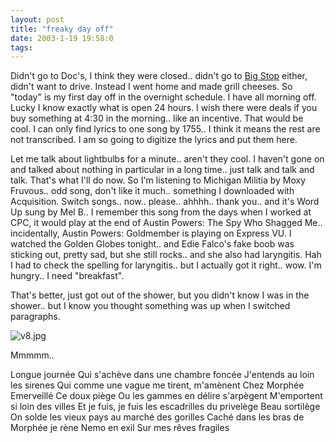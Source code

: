 ```yaml
---
layout: post
title: "freaky day off"
date: 2003-1-19 19:58:0
tags: 
---
```


Didn't go to Doc's, I think they were closed.. didn't go to [Big Stop][1] either, didn't want to drive. Instead I went home and made grill cheeses. So "today" is my first day off in the overnight schedule. I have all morning off. Lucky I know exactly what is open 24 hours. I wish there were deals if you buy something at 4:30 in the morning.. like an incentive. That would be cool. I can only find lyrics to one song by 1755.. I think it means the rest are not transcribed. I am so going to digitize the lyrics and put them here.





Let me talk about lightbulbs for a minute.. aren't they cool. I haven't gone on and talked about nothing in particular in a long time.. just talk and talk and talk. That's what I'll do now. So I'm listening to Michigan Militia by Moxy Fruvous.. odd song, don't like it much.. something I downloaded with Acquisition. Switch songs.. now.. please.. ahhhh.. thank you.. and it's Word Up sung by Mel B.. I remember this song from the days when I worked at CPC, it would play at the end of Austin Powers: The Spy Who Shagged Me.. incidentally, Austin Powers: Goldmember is playing on Express VU. I watched the Golden Globes tonight.. and Edie Falco's fake boob was sticking out, pretty sad, but she still rocks.. and she also had laryngitis. Hah I had to check the spelling for laryngitis.. but I actually got it right.. wow. I'm hungry.. I need "breakfast".





That's better, just got out of the shower, but you didn't know I was in the shower.. but I know you thought something was up when I switched paragraphs.





![v8.jpg][2]





Mmmmm..



Longue journée
Qui s'achève dans une chambre foncée
J'entends au loin les sirenes
Qui comme une vague me tirent, m'amènent
Chez Morphée
Emerveillé
Ce doux piège
Ou les gammes en délire s'arpègent
M'emportent si loin des villes
Et je fuis,
je fuis les escadrilles du privelège
Beau sortilège
On solde les vieux pays au marché des gorilles
Caché dans les bras de Morphée je rène
Nemo en exil
Sur mes rêves fragiles


   [1]: http://greener.sdf1.org/blog2/archives/bigstoplady.html
   [2]: http://greener.sdf1.org/blog/archives/v8.jpg
